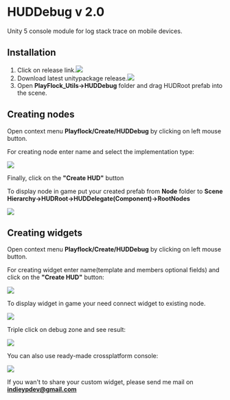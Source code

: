 HUDDebug v 2.0
===============

Unity 5 console module for log stack trace on mobile devices.

Installation
-------------
1. Click on release link.<img src="https://git.playflock.com/github-enterprise-assets/0000/0012/0000/0040/4ef56924-2661-11e6-8905-7122ae902c87.png">
2. Download latest unitypackage release.<img src="https://git.playflock.com/github-enterprise-assets/0000/0012/0000/0041/b24dcd2c-2661-11e6-81e0-fde7becbeb89.png">
3. Open **PlayFlock_Utils->HUDDebug** folder and drag HUDRoot prefab into the scene.

## Creating nodes

Open context menu **Playflock/Create/HUDDebug** by clicking on left mouse button.

For creating node enter name and select the implementation type:

<img src="https://git.playflock.com/github-enterprise-assets/0000/0012/0000/0042/84c90038-2666-11e6-8e9f-ed5887b0f627.png">

Finally, click on the **"Create HUD"** button

To display node in game put your created prefab from **Node** folder to **Scene Hierarchy->HUDRoot->HUDDelegate(Component)->RootNodes**

<img src="https://git.playflock.com/github-enterprise-assets/0000/0012/0000/0043/cb0e19c2-267d-11e6-9e90-b93eb32416ec.png">

## Creating widgets

Open context menu **Playflock/Create/HUDDebug** by clicking on left mouse button.

For creating widget enter name(template and members optional fields) and click on the **"Create HUD"** button:

<img src="https://git.playflock.com/github-enterprise-assets/0000/0012/0000/0044/8faea08a-267e-11e6-8286-7976b086c851.png">

To display widget in game your need connect widget to existing node.

<img src="https://git.playflock.com/github-enterprise-assets/0000/0012/0000/0045/7b4e04da-2680-11e6-89cb-41692b1154b6.png">

Triple click on debug zone and see result:

<img src="https://git.playflock.com/github-enterprise-assets/0000/0012/0000/0046/50ff3428-2681-11e6-8e3c-556527af3279.gif">

You can also use ready-made crossplatform console:

<img src="https://cloud.githubusercontent.com/assets/7010398/15651246/0c11dbd0-2687-11e6-9a3c-0fb85bfa8529.PNG">

If you wan't to share your custom widget, please send me mail on **indieypdev@gmail.com**
